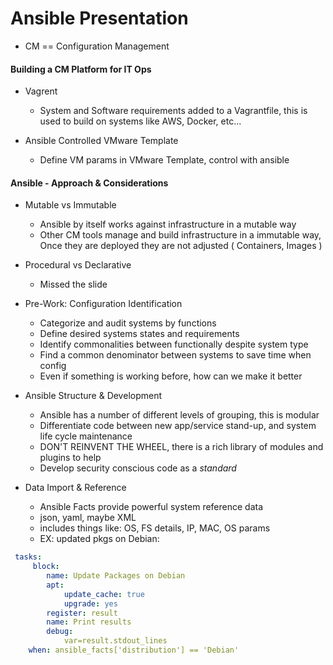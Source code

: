 # Ansible Presentation

* CM == Configuration Management

#### Building a CM Platform for IT Ops

* Vagrent
    - System and Software requirements added to a Vagrantfile, this is used to build on systems like AWS, Docker, etc...

* Ansible Controlled VMware Template
    - Define VM params in VMware Template, control with ansible

#### Ansible - Approach & Considerations

* Mutable vs Immutable 
    - Ansible by itself works against infrastructure in a mutable way
    - Other CM tools manage and build infrastructure in a immutable way, Once they are deployed they are not adjusted ( Containers, Images ) 

* Procedural vs Declarative
    - Missed the slide

* Pre-Work: Configuration Identification 
    - Categorize and audit systems by functions
    - Define desired systems states and requirements 
    - Identify commonalities between functionally despite system type
    - Find a common denominator between systems to save time when config
    - Even if something is working before, how can we make it better

* Ansible Structure & Development
    - Ansible has a number of different levels of grouping, this is modular
    - Differentiate code between new app/service stand-up, and system life cycle maintenance
    - DON'T REINVENT THE WHEEL, there is a rich library of modules and plugins to help
    - Develop security conscious code as a _standard_ 

* Data Import & Reference
    - Ansible Facts provide powerful system reference data
    - json, yaml, maybe XML
    - includes things like: OS, FS details, IP, MAC, OS params
    - EX: updated pkgs on Debian:
```yaml
 tasks:
     block:
        name: Update Packages on Debian
        apt:
            update_cache: true
            upgrade: yes
        register: result
        name: Print results
        debug: 
            var=result.stdout_lines
    when: ansible_facts['distribution'] == 'Debian'
```



